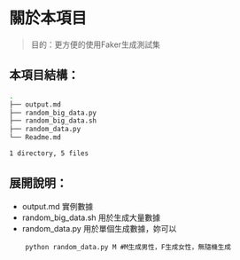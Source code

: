 # 關於本項目
> 目的：更方便的使用Faker生成測試集
## 本項目結構：
```bash
.
├── output.md
├── random_big_data.py
├── random_big_data.sh
├── random_data.py
└── Readme.md

1 directory, 5 files
```
## 展開說明：
* output.md
    實例數據
* random_big_data.sh
    用於生成大量數據
* random_data.py
    用於單個生成數據，妳可以
```
    python random_data.py M #M生成男性，F生成女性，無隨機生成
```